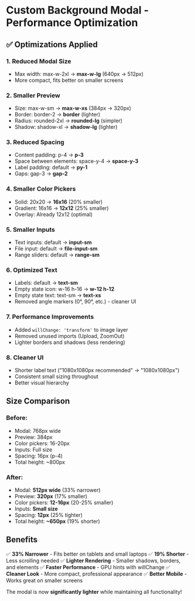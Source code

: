 # Custom Background Modal - Performance Optimization

## ✅ Optimizations Applied

### 1. **Reduced Modal Size**
- Max width: max-w-2xl → **max-w-lg** (640px → 512px)
- More compact, fits better on smaller screens

### 2. **Smaller Preview**
- Size: max-w-sm → **max-w-xs** (384px → 320px)
- Border: border-2 → **border** (lighter)
- Radius: rounded-2xl → **rounded-lg** (simpler)
- Shadow: shadow-xl → **shadow-lg** (lighter)

### 3. **Reduced Spacing**
- Content padding: p-4 → **p-3**
- Space between elements: space-y-4 → **space-y-3**
- Label padding: default → **py-1**
- Gaps: gap-3 → **gap-2**

### 4. **Smaller Color Pickers**
- Solid: 20x20 → **16x16** (20% smaller)
- Gradient: 16x16 → **12x12** (25% smaller)
- Overlay: Already 12x12 (optimal)

### 5. **Smaller Inputs**
- Text inputs: default → **input-sm**
- File input: default → **file-input-sm**
- Range sliders: default → **range-sm**

### 6. **Optimized Text**
- Labels: default → **text-sm**
- Empty state icon: w-16 h-16 → **w-12 h-12**
- Empty state text: text-sm → **text-xs**
- Removed angle markers (0°, 90°, etc.) - cleaner UI

### 7. **Performance Improvements**
- Added `willChange: 'transform'` to image layer
- Removed unused imports (Upload, ZoomOut)
- Lighter borders and shadows (less rendering)

### 8. **Cleaner UI**
- Shorter label text ("1080x1080px recommended" → "1080x1080px")
- Consistent small sizing throughout
- Better visual hierarchy

## Size Comparison

### Before:
- Modal: 768px wide
- Preview: 384px
- Color pickers: 16-20px
- Inputs: Full size
- Spacing: 16px (p-4)
- Total height: ~800px

### After:
- Modal: **512px wide** (33% narrower)
- Preview: **320px** (17% smaller)
- Color pickers: **12-16px** (20-25% smaller)
- Inputs: **Small size**
- Spacing: **12px** (25% tighter)
- Total height: **~650px** (19% shorter)

## Benefits

✅ **33% Narrower** - Fits better on tablets and small laptops
✅ **19% Shorter** - Less scrolling needed
✅ **Lighter Rendering** - Smaller shadows, borders, and elements
✅ **Faster Performance** - GPU hints with willChange
✅ **Cleaner Look** - More compact, professional appearance
✅ **Better Mobile** - Works great on smaller screens

The modal is now **significantly lighter** while maintaining all functionality!
